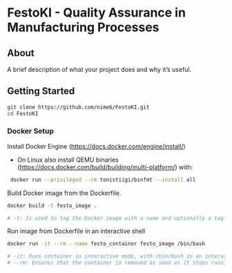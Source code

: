 # FestoKI - Quality Assurance in Manufacturing Processes


## About
A brief description of what your project does and why it’s useful.

## Getting Started

```bash
git clone https://github.com/nime6/FestoKI.git
cd FestoKI
```

### Docker Setup

Install Docker Engine (https://docs.docker.com/engine/install/)
- On Linux also install QEMU binaries (https://docs.docker.com/build/building/multi-platform/) with:
```bash
 docker run --privileged --rm tonistiigi/binfmt --install all
```

 
Build Docker image from the Dockerfile.

```bash
docker build -t festo_image .

# -t: Is used to tag the Docker image with a name and optionally a tag in the format name:tag
```

Run image from Dockerfile in an interactive shell

```bash
docker run -it --rm --name festo_container festo_image /bin/bash

# -it: Runs container in interactive mode, with /bin/bash in an interactive shell
# --rm: Ensures that the container is removed as soon as it stops running.
```



